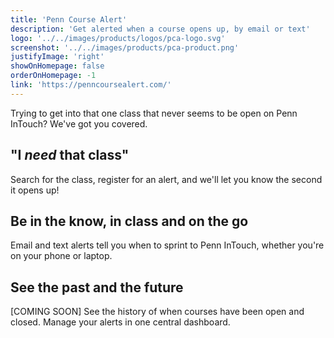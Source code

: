 ```yaml
---
title: 'Penn Course Alert'
description: 'Get alerted when a course opens up, by email or text'
logo: '../../images/products/logos/pca-logo.svg'
screenshot: '../../images/products/pca-product.png'
justifyImage: 'right'
showOnHomepage: false
orderOnHomepage: -1
link: 'https://penncoursealert.com/'
---
```


Trying to get into that one class that never seems to be open on Penn InTouch? We've got you covered.

## "I _need_ that class"

Search for the class, register for an alert, and we'll let you know the second it opens up!

## Be in the know, in class and on the go

Email and text alerts tell you when to sprint to Penn InTouch, whether you're on your phone or laptop.

## See the past and the future

[COMING SOON] See the history of when courses have been open and closed. Manage your alerts in one central dashboard.
